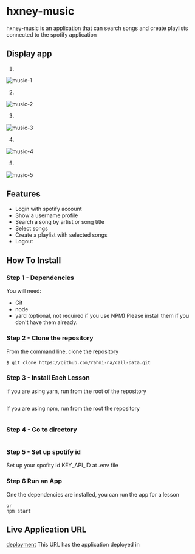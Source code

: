 # hxney-music

hxney-music is an application that can search songs and create playlists connected to the spotify application

## Display app
1. 
![music-1](https://user-images.githubusercontent.com/79822759/164893452-6cbc45c1-2db6-4f8e-9cf2-f4fa55e2e209.png)

2. 
![music-2](https://user-images.githubusercontent.com/79822759/164893456-2be6eeb3-0b5c-45e2-84ef-fe776e6868cd.png)

3. 
![music-3](https://user-images.githubusercontent.com/79822759/164893458-d121d7bd-6992-47d7-9478-bb3a13e67638.png)

4.
![music-4](https://user-images.githubusercontent.com/79822759/164893463-457ce9e9-810d-44ab-b4df-8ba5c1ee4bb2.png)

5. 
![music-5](https://user-images.githubusercontent.com/79822759/164893465-182f9e65-1067-4b0d-9e97-19f77e49d22e.png)

## Features

* Login with spotify account
* Show a username profile
* Search a song by artist or song title
* Select songs
* Create a playlist with selected songs
* Logout


## How To Install

### Step 1 - Dependencies

You will need:
* Git
* node
* yard (optional, not required if you use NPM)
Please install them if you don't have them already.

### Step 2 - Clone the repository
From the command line, clone the repository

``` 
$ git clone https://github.com/rahmi-na/call-Data.git
```

### Step 3 - Install Each Lesson
if you are using yarn, run from the root of the repository

```yarn
```

If you are using npm, run from the root the repository

```npm run install
```

### Step 4 - Go to directory
```cd call-Data
```

### Step 5 - Set up spotify id
Set up your spofity id KEY_API_ID at .env file

### Step 6 Run an App
One the dependencies are installed, you can run the app for a lesson

``` yarn start
or
npm start 
```

## Live Application URL
[deployment](https://hxney-music.vercel.app/)
This URL has the application deployed in

